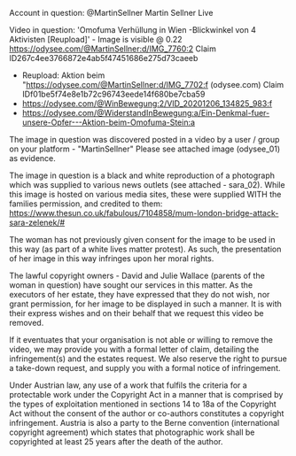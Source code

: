 Account in question:
@MartinSellner
Martin Sellner Live

Video in question: 'Omofuma Verhüllung in Wien -Blickwinkel von 4 Aktivisten [Reupload]' - Image is visible @ 0.22
https://odysee.com/@MartinSellner:d/IMG_7760:2
Claim ID267c4ee3766872e4ab5f47451686e275d73caeeb

- Reupload: Aktion beim "https://odysee.com/@MartinSellner:d/IMG_7702:f (odysee.com) Claim IDf01be5f74e8e1b72c96743eede14f680be7cba59
- https://odysee.com/@WinBewegung:2/VID_20201206_134825_983:f 
- https://odysee.com/@WiderstandInBewegung:a/Ein-Denkmal-fuer-unsere-Opfer---Aktion-beim-Omofuma-Stein:a

The image in question was discovered posted in a video by a user / group on your platform - "MartinSellner"
Please see attached image (odysee_01) as evidence.


The image in question is a black and white reproduction of a photograph which was supplied to various news outlets (see attached - sara_02).
While this image is hosted on various media sites, these were supplied WITH the families permission, and credited to them:
https://www.thesun.co.uk/fabulous/7104858/mum-london-bridge-attack-sara-zelenek/#

The woman has not previously given consent for the image to be used in this way (as part of a white lives matter protest).
As such, the presentation of her image in this way infringes upon her moral rights.

The lawful copyright owners - David and Julie Wallace (parents of the woman in question) have sought our services in this matter.
As the executors of her estate, they have expressed that they do not wish, nor grant permission, for her image to be displayed in such a manner.
It is with their express wishes and on their behalf that we request this video be removed.

If it eventuates that your organisation is not able or willing to remove the video, we may provide you with a formal letter of claim, detailing the infringement(s) and the estates request. We also reserve the right to pursue a take-down request, and supply you with a formal notice of infringement.

Under Austrian law, any use of a work that fulfils the criteria for a protectable work under the Copyright Act in a manner that is comprised by the types of exploitation mentioned in sections 14 to 18a of the Copyright Act without the consent of the author or co-authors constitutes a copyright infringement.
Austria is also a party to the Berne convention (international copyright agreement) which states that photographic work shall be copyrighted at least 25 years after the death of the author.
